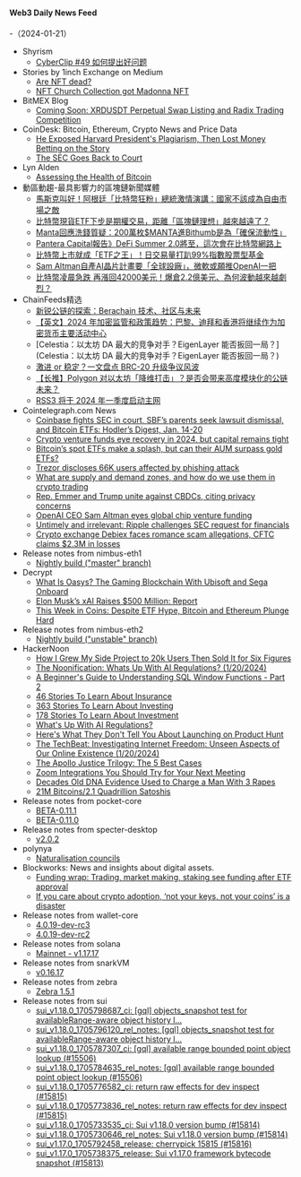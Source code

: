 #### Web3 Daily News Feed
-（2024-01-21）

- Shyrism
  - [CyberClip #49 如何提出好问题](https://shyrz.me/cyberclip-49-how-to-ask-good-questions/)
- Stories by 1inch Exchange on Medium
  - [Are NFT dead?](https://medium.com/nft-market/are-nft-dead-d7a447befb9a?source=rss-c4f4cadf8a31------2)
  - [NFT Church Collection got Madonna NFT](https://medium.com/nft-market/nft-church-collection-got-madonna-nft-fe560d291979?source=rss-c4f4cadf8a31------2)
- BitMEX Blog
  - [Coming Soon: XRDUSDT Perpetual Swap Listing and Radix Trading Competition](https://blog.bitmex.com/xrdusdt/)
- CoinDesk: Bitcoin, Ethereum, Crypto News and Price Data
  - [He Exposed Harvard President's Plagiarism, Then Lost Money Betting on the Story](https://www.coindesk.com/markets/2024/01/20/he-exposed-harvard-presidents-plagiarism-then-lost-money-betting-on-the-story/?utm_medium=referral&utm_source=rss&utm_campaign=headlines)
  - [The SEC Goes Back to Court](https://www.coindesk.com/policy/2024/01/20/the-sec-goes-back-to-court/?utm_medium=referral&utm_source=rss&utm_campaign=headlines)
- Lyn Alden
  - [Assessing the Health of Bitcoin](https://www.lynalden.com/bitcoin-network-health/)
- 動區動趨-最具影響力的區塊鏈新聞媒體
  - [馬斯克叫好！阿根廷「比特幣狂粉」總統激情演講：國家不該成為自由市場之敵](https://www.blocktempo.com/elon-musk-praises-javier-mileis-speech/)
  - [比特幣現貨ETF下步是期權交易，距離「區塊鏈理想」越來越遠了？](https://www.blocktempo.com/options-trading-is-next-step-for-spot-bitcoin-etf/)
  - [Manta回應洗錢質疑：200萬枚$MANTA進Bithumb是為「確保流動性」](https://www.blocktempo.com/manta-network-says-2m-manta-distributed-to-bithumb-to-ensure-liquidity/)
  - [Pantera Capital報告》DeFi Summer 2.0將至，這次會在比特幣網路上](https://www.blocktempo.com/will-defi-summer-2-happen-on-bitcoin-internet/)
  - [比特幣上市就成「ETF之王」！日交易量打趴99%指數股票型基金](https://www.blocktempo.com/bitcoin-becomes-the-king-of-etfs-the-daily-trading-volume-beats-99-of-etfs/)
  - [Sam Altman自產AI晶片計畫要「全球設廠」，微軟或願推OpenAI一把](https://www.blocktempo.com/openai-ceo-to-raise-billions-for-ai-chip-factories-network/)
  - [比特幣凌晨急跌 再漲回42000美元！爆倉2.2億美元、為何波動越來越劇烈？](https://www.blocktempo.com/bitcoin-fell-sharply-in-the-early-morning-and-then-rose-back-to-42000/)
- ChainFeeds精选
  - [新锐公链的探索：Berachain 技术、社区与未来](https://mirror.xyz/0x70562F91075eea0f87728733b4bbe00F7e779788/ovosu3sxz5rKV9EdsYgq15CsVYBGHQd1cOpKZk2dMxw)
  - [【英文】2024 年加密监管和政策趋势：巴黎、迪拜和香港将继续作为加密货币主要活动中心](https://www.elliptic.co/blog/top-five-crypto-regulatory-and-policy-trends-for-2024)
  - [Celestia：以太坊 DA 最大的竞争对手？EigenLayer 能否扳回一局？](Celestia：以太坊 DA 最大的竞争对手？EigenLayer 能否扳回一局？)
  - [激进 or 稳定？一文盘点 BRC-20 升级争议风波](https://mp.weixin.qq.com/s/fYN_9836jOF8_xkV7S1OsQ)
  - [【长推】Polygon 对以太坊「降维打击」？是否会带来高度模块化的公链未来？](https://twitter.com/tmel0211/status/1748193413173018713)
  - [RSS3 将于 2024 年一季度启动主网](https://twitter.com/rss3_/status/1748352445796036792)
- Cointelegraph.com News
  - [Coinbase fights SEC in court, SBF’s parents seek lawsuit dismissal, and Bitcoin ETFs: Hodler’s Digest, Jan. 14-20](https://cointelegraph.com/magazine/coinbase-fights-sec-in-court-sbfs-parents-seek-lawsuit-dismissal-and-bitcoin-etfs-hodlers-digest-jan-14-20/)
  - [Crypto venture funds eye recovery in 2024, but capital remains tight](https://cointelegraph.com/news/venture-funds-eye-recovery-2024-capital-remains-tight)
  - [Bitcoin’s spot ETFs make a splash, but can their AUM surpass gold ETFs?](https://cointelegraph.com/news/bitcoin-spot-etfs-make-a-splash-but-can-their-aum-surpass-gold-etfs)
  - [Trezor discloses 66K users affected by phishing attack](https://cointelegraph.com/news/trezor-discloses-66k-users-affected-phishing-attack)
  - [What are supply and demand zones, and how do we use them in crypto trading](https://cointelegraph.com/news/what-are-supply-and-demand-zones-and-how-do-we-use-them-in-crypto-trading)
  - [Rep. Emmer and Trump unite against CBDCs, citing privacy concerns](https://cointelegraph.com/news/congressman-emmer-and-trump-unite-against-cbdcs-citing-privacy-concerns)
  - [OpenAI CEO Sam Altman eyes global chip venture funding](https://cointelegraph.com/news/openai-ceo-sam-altman-eyes-global-chip-venture-funding)
  - [Untimely and irrelevant: Ripple challenges SEC request for financials](https://cointelegraph.com/news/ripple-united-states-sec-request-financials)
  - [Crypto exchange Debiex faces romance scam allegations, CFTC claims $2.3M in losses](https://cointelegraph.com/news/cryptocurrency-exchange-debiex-romance-scam-allegations)
- Release notes from nimbus-eth1
  - [Nightly build ("master" branch)](https://github.com/status-im/nimbus-eth1/releases/tag/nightly)
- Decrypt
  - [What Is Oasys? The Gaming Blockchain With Ubisoft and Sega Onboard](https://decrypt.co/resources/what-is-oasys-gaming-blockchain-ubisoft-sega-onboard)
  - [Elon Musk’s xAI Raises $500 Million: Report](https://decrypt.co/213614/elon-musks-xai-raises-500-million-report)
  - [This Week in Coins: Despite ETF Hype, Bitcoin and Ethereum Plunge Hard](https://decrypt.co/213494/this-week-in-coins-despite-etf-hype-bitcoin-and-ethereum-plunge-hard)
- Release notes from nimbus-eth2
  - [Nightly build ("unstable" branch)](https://github.com/status-im/nimbus-eth2/releases/tag/nightly)
- HackerNoon
  - [How I Grew My Side Project to 20k Users Then Sold It for Six Figures](https://hackernoon.com/how-i-grew-my-side-project-to-20k-users-then-sold-it-for-six-figures?source=rss)
  - [The Noonification: Whats Up With AI Regulations? (1/20/2024)](https://hackernoon.com/1-20-2024-noonification?source=rss)
  - [A Beginner's Guide to Understanding SQL Window Functions - Part 2](https://hackernoon.com/a-beginners-guide-to-understanding-sql-window-functions-part-2?source=rss)
  - [46 Stories To Learn About Insurance](https://hackernoon.com/46-stories-to-learn-about-insurance?source=rss)
  - [363 Stories To Learn About Investing](https://hackernoon.com/363-stories-to-learn-about-investing?source=rss)
  - [178 Stories To Learn About Investment](https://hackernoon.com/178-stories-to-learn-about-investment?source=rss)
  - [What's Up With AI Regulations?](https://hackernoon.com/whats-up-with-ai-regulations?source=rss)
  - [Here's What They Don't Tell You About Launching on Product Hunt](https://hackernoon.com/heres-what-they-dont-tell-you-about-launching-on-product-hunt?source=rss)
  - [The TechBeat: Investigating Internet Freedom: Unseen Aspects of Our Online Existence (1/20/2024)](https://hackernoon.com/1-20-2024-techbeat?source=rss)
  - [The Apollo Justice Trilogy: The 5 Best Cases](https://hackernoon.com/the-apollo-justice-trilogy-the-5-best-cases?source=rss)
  - [Zoom Integrations You Should Try for Your Next Meeting](https://hackernoon.com/zoom-integrations-you-should-try-for-your-next-meeting?source=rss)
  - [Decades Old DNA Evidence Used to Charge a Man With 3 Rapes](https://hackernoon.com/decades-old-dna-evidence-used-to-charge-a-man-with-3-rapes?source=rss)
  - [21M Bitcoins/2.1 Quadrillion Satoshis](https://hackernoon.com/21m-bitcoins21-quadrillion-satoshis?source=rss)
- Release notes from pocket-core
  - [BETA-0.11.1](https://github.com/pokt-network/pocket-core/releases/tag/BETA-0.11.1)
  - [BETA-0.11.0](https://github.com/pokt-network/pocket-core/releases/tag/BETA-0.11.0)
- Release notes from specter-desktop
  - [v2.0.2](https://github.com/cryptoadvance/specter-desktop/releases/tag/v2.0.2)
- polynya
  - [Naturalisation councils](https://polynya.mirror.xyz/Am9b6sn4JSgP8dQ-9IQueqQINgVyytT4SctJWz4rzAA)
- Blockworks: News and insights about digital assets.
  - [Funding wrap: Trading, market making, staking see funding after ETF approval](https://blockworks.co/news/trading-market-making-staking-see-funding)
  - [If you care about crypto adoption, ‘not your keys, not your coins’ is a disaster](https://blockworks.co/news/crypto-adoption-private-keys-disaster)
- Release notes from wallet-core
  - [4.0.19-dev-rc3](https://github.com/trustwallet/wallet-core/releases/tag/4.0.19-dev-rc3)
  - [4.0.19-dev-rc2](https://github.com/trustwallet/wallet-core/releases/tag/4.0.19-dev-rc2)
- Release notes from solana
  - [Mainnet - v1.17.17](https://github.com/solana-labs/solana/releases/tag/v1.17.17)
- Release notes from snarkVM
  - [v0.16.17](https://github.com/AleoHQ/snarkVM/releases/tag/v0.16.17)
- Release notes from zebra
  - [Zebra 1.5.1](https://github.com/ZcashFoundation/zebra/releases/tag/v1.5.1)
- Release notes from sui
  - [sui_v1.18.0_1705798687_ci: [gql] objects_snapshot test for availableRange-aware object history l…](https://github.com/MystenLabs/sui/releases/tag/sui_v1.18.0_1705798687_ci)
  - [sui_v1.18.0_1705796120_rel_notes: [gql] objects_snapshot test for availableRange-aware object history l…](https://github.com/MystenLabs/sui/releases/tag/sui_v1.18.0_1705796120_rel_notes)
  - [sui_v1.18.0_1705787307_ci: [gql] available range bounded point object lookup (#15506)](https://github.com/MystenLabs/sui/releases/tag/sui_v1.18.0_1705787307_ci)
  - [sui_v1.18.0_1705784635_rel_notes: [gql] available range bounded point object lookup (#15506)](https://github.com/MystenLabs/sui/releases/tag/sui_v1.18.0_1705784635_rel_notes)
  - [sui_v1.18.0_1705776582_ci: return raw effects for dev inspect (#15815)](https://github.com/MystenLabs/sui/releases/tag/sui_v1.18.0_1705776582_ci)
  - [sui_v1.18.0_1705773836_rel_notes: return raw effects for dev inspect (#15815)](https://github.com/MystenLabs/sui/releases/tag/sui_v1.18.0_1705773836_rel_notes)
  - [sui_v1.18.0_1705733535_ci: Sui v1.18.0 version bump (#15814)](https://github.com/MystenLabs/sui/releases/tag/sui_v1.18.0_1705733535_ci)
  - [sui_v1.18.0_1705730646_rel_notes: Sui v1.18.0 version bump (#15814)](https://github.com/MystenLabs/sui/releases/tag/sui_v1.18.0_1705730646_rel_notes)
  - [sui_v1.17.0_1705792458_release: cherrypick 15815 (#15816)](https://github.com/MystenLabs/sui/releases/tag/sui_v1.17.0_1705792458_release)
  - [sui_v1.17.0_1705738375_release: Sui v1.17.0 framework bytecode snapshot (#15813)](https://github.com/MystenLabs/sui/releases/tag/sui_v1.17.0_1705738375_release)
